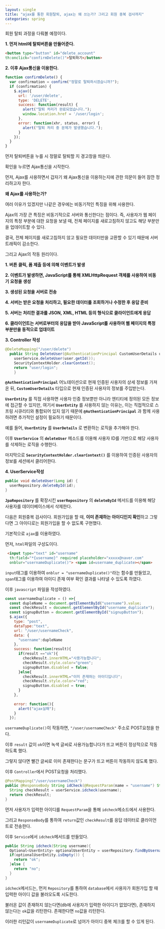 ```yaml
---
layout: single
title: "ajax를 통한 회원탈퇴, ajax는 왜 쓰는가? 그리고 회원 중복 검사까지"
categories: spring
---
```


회원 탈퇴 과정을 다뤄볼 예정이다.

**1. 먼저 html에 탈퇴버튼을 만들어준다.**

```html
<button type="button" id="delete_account"
th:onclick="confirmDelete()">탈퇴하기</button>
```

**2. 이후 Ajax통신을 이용한다.**

```javascript
function confirmDelete() {
  var confirmation = confirm("정말로 탈퇴하시겠습니까?");
  if (confirmation) {
    $.ajax({
      url: '/user/delete', 
      type: 'DELETE',
      success: function(result) {
        alert("탈퇴 처리가 완료되었습니다.");
        window.location.href = '/user/login'; 
      },
      error: function(xhr, status, error) {
        alert("탈퇴 처리 중 문제가 발생했습니다.");
      }
    });
  }
}
```

먼저 탈퇴버튼을 누를 시 정말로 탈퇴할 지 경고창을 띄운다.

확인을 누르면 Ajax통신을 시작한다.

먼저, Ajax를 사용하면서 갑자기 왜 Ajax통신을 이용하는지에 관한 의문이 들어 잠깐 정리하고자 한다.

**왜 Ajax를 사용하는가?**

여러 이유가 있겠지만 나같은 경우에는 비동기적인 특징을 위해 사용한다.

Ajax의 가장 큰 특징은 비동기적으로 서버와 통신한다는 점이다. 즉, 사용자가 웹 페이지의 특정 부분에 대한 요청을 보낼 때, 전체 페이지를 새로고침하지 않고도 해당 부분만을 업데이트할 수 있다.

결국, 전체 페이지를 새로고침하지 않고 필요한 데이터만을 교환할 수 있기 때문에 서버 트래픽이 감소한다. 

그리고 Ajax의 작동 원리이다.

**1. 버튼 클릭, 폼 제출 등에 의해 이벤트가 발생**

**2. 이벤트가 발생하면, JavaScript를 통해 XMLHttpRequest 객체를 사용하여 비동기 요청을 생성**

**3. 생성된 요청을 서버로 전송**

**4. 서버는 받은 요청을 처리하고, 필요한 데이터를 조회하거나 수정한 후 응답 준비**

**5. 서버는 처리한 결과를 JSON, XML, HTML 등의 형식으로 클라이언트에게 응답**

**6. 클라이언트는 서버로부터의 응답을 받아 JavaScript를 사용하여 웹 페이지의 특정 부분만을 동적으로 업데이트**

**3. Controller 작성**

```java
@DeleteMapping("/user/delete")
  public String DeleteUser(@AuthenticationPrincipal CustomUserDetails user) {
    userService.deleteUser(user.getId());		
    SecurityContextHolder.clearContext();
    return "user/login";
	}
```

**`@AuthenticationPrincipal`** 어노테이션으로 현재 인증된 사용자의 상세 정보를 가져온 뒤, **`CustomUserDetails`** 타입으로 현재 인증된 사용자의 정보를 주입받는다. 

**`UserEntity`** 를 직접 사용하면 사용자 인증 정보뿐만 아니라 엔티티에 정의된 모든 정보에 접근할 수 있지만, 여기서 **`UserEntity`** 를 사용하지 않는 이유는, 이는 직접적으로 스프링 시큐리티와 통합되어 있지 않기 때문에 **`@AuthenticationPrincipal`** 과 함께 사용하려면 추가적인 설정이 필요하기 때문이다. 

예를 들어, **`UserEntity`** 를 **`UserDetails`** 로 변환하는 로직을 추가해야 한다. 

이후 **`UserService`** 의 **`deleteUser`** 메소드를 이용해 사용자 ID를 기반으로 해당 사용자를 삭제하는 로직을 수행한다.

마지막으로 **`SecurityContextHolder.clearContext()`** 를 이용하여 인증된 사용자의 정보를 세션에서 클리어한다. 

**4. UserService작성**

```java
public void deleteUser(Long id) {
  userRepository.deleteById(id);
}
```

 **`JpaRepository`** 를 확장시킨 **`userRepository`** 의 **`deleteById`** 메서드를 이용해 해당 사용자를 데이터베이스에서 삭제한다.


다음은 회원중복 검사이다. 회원가입을 할 때, **이미 존재하는 아이디인지 확인**하고 그렇다면 그 아이디로는 회원가입을 할 수 없도록 구현했다.

기본적으로 `ajax`를 이용하였다.

먼저, `html`파일의 구성도이다.

```html
 <input type="text" id="username"
  th:field="*{username}" required placeholder="xxxxx@naver.com"
  onblur="usernameDuplicate()"> <span id=username_duplicate></span>
```

`input`태그를 이용하여 `onblur = "usernameDuplicate()"`라는 함수를 만들었고,
`span`태그를 이용하여 아이디 존재 여부 확인 결과를 나타낼 수 있도록 하였다.

이후 `javascript` 파일을 작성하였다.

```javascript
const usernameDuplicate = () =>{
  const dupleName = document.getElementById("username").value;
  const checkResult = document.getElementById("username_duplicate");
  const signupButton = document.getElementById("signupButton");
  $.ajax({
    type: "post",
    dataType:"text",
    url: "/user/usernameCheck",
    data: {
      "username":dupleName
    },
    success: function(result){
      if(result =="ok"){
        checkResult.innerHTML="사용가능합니다";
        checkResult.style.color="green";
        signupButton.disabled = false;
      }else{
        checkResult.innerHTML="이미 존재하는 아이디입니다";
        checkResult.style.color="red";
        signupButton.disabled = true;
      }
    },
    
    error: function(){
      alert("ajax실패");
    }
  });
```

`usernameDuplicate()`이 작동하면, `"/user/usernameCheck"` 주소로 POST요청을 한다. 

이후 `result` 값이 `ok`이면 녹색 글씨로 사용가능합니다가 뜨고 버튼이 정상적으로 작동하도록 했다.

그렇지 않다면 빨간 글씨로 이미 존재한다는 문구가 뜨고 버튼이 작동하지 않도록 했다.

이후 `Controller`에서 POST요청을 처리했다.

```java
@PostMapping("/user/usernameCheck")
public @ResponseBody String idCheck(@RequestParam(name = "username") String username) {
  String checkResult = userService.idcheck(username);
  return checkResult;
}
```

먼저 사용자가 입력한 아이디를 `RequestParam`을 통해 `idcheck`메소드에서 사용한다.

그리고 `ResponseBody`를 통하여 `return`값인 `checkResult`를 응답 데이터로 클라이언트로 전송한다.

이후 `Service`에서 `idcheck`메서드를 만들었다.

```java
public String idcheck(String username){
  Optional<UserEntity> optionalUserEntity = userRepository.findByUsername(username);
  if(optionalUserEntity.isEmpty()) {
    return "ok";
  }else {
    return "no";
  }
}
```

`idcheck`메서드는, 먼저 `Repository`를 통하여 `database`에서 사용자가 회원가입 할 때 입력한 아이디 값을 불러오도록 시도한다.

불러온 값이 존재하지 않는다면(db에 사용자가 입력한 아이디가 없었다면), 존재하지 않는다는 `ok`값을 리턴한다. 존재한다면 `no`값을 리턴한다.

이러한 리턴값이 `usernameDuplicate`로 넘어가 아이디 중복 체크를 할 수 있게 된다.









